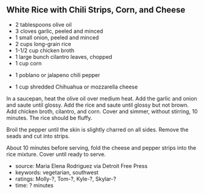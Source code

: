 White Rice with Chili Strips, Corn, and Cheese
----------------------------------------------

- 2 tablespoons olive oil
- 3 cloves garlic, peeled and minced
- 1 small onion, peeled and minced
- 2 cups long-grain rice
- 1-1/2 cup chicken broth
- 1 large bunch cilantro leaves, chopped
- 1 cup corn
<!-- -->
- 1 poblano or jalapeno chili pepper
<!-- -->
- 1 cup shredded Chihuahua or mozzarella cheese

In a saucepan, heat the olive oil over medium heat.  Add the garlic
and onion and saute until glossy.  Add the rice and saute until glossy
but not brown.  Add chicken broth, cilantro, and corn.  Cover and
simmer, without stirring, 10 minutes.  The rice should be fluffy.

Broil the pepper until the skin is slightly charred on all sides.
Remove the seads and cut into strips.

About 10 minutes before serving, fold the cheese and pepper strips
into the rice mixture.  Cover until ready to serve.

- source: Maria Elena Rodriguez via Detroit Free Press
- keywords: vegetarian, southwest
- ratings: Molly-?, Tom-?, Kyle-?, Skylar-?
- time: ? minutes
